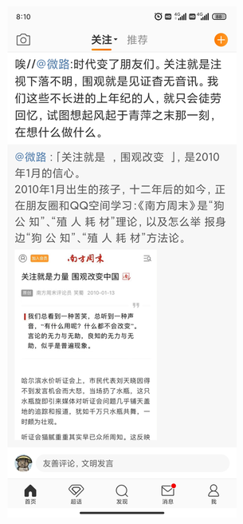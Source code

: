 ![Screenshot_2022-06-17-08-10-39-482_com.sina.weibo.jpg](../_resources/Screenshot_2022-06-17-08-10-39-482_com.sina.weibo.jpg)